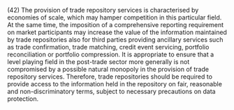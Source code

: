 (42) The provision of trade repository services is characterised by economies of scale, which may hamper competition in this particular field. At the same time, the imposition of a comprehensive reporting requirement on market participants may increase the value of the information maintained by trade repositories also for third parties providing ancillary services such as trade confirmation, trade matching, credit event servicing, portfolio reconciliation or portfolio compression. It is appropriate to ensure that a level playing field in the post-trade sector more generally is not compromised by a possible natural monopoly in the provision of trade repository services. Therefore, trade repositories should be required to provide access to the information held in the repository on fair, reasonable and non-discriminatory terms, subject to necessary precautions on data protection.